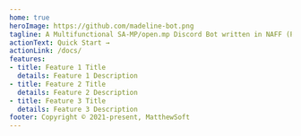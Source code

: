 ```yaml
---
home: true
heroImage: https://github.com/madeline-bot.png
tagline: A Multifunctional SA-MP/open.mp Discord Bot written in NAFF (Python)
actionText: Quick Start →
actionLink: /docs/
features:
- title: Feature 1 Title
  details: Feature 1 Description
- title: Feature 2 Title
  details: Feature 2 Description
- title: Feature 3 Title
  details: Feature 3 Description
footer: Copyright © 2021-present, MatthewSoft
---
```

